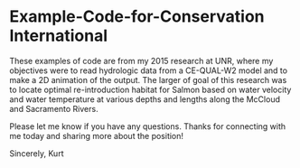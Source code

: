 # Example-Code-for-Conservation International
These examples of code are from my 2015 research at UNR, where my objectives were to read hydrologic data from a CE-QUAL-W2 model and to make a 2D animation of the output. The larger of goal of this research was to locate optimal re-introduction habitat for Salmon based on water velocity and water temperature at various depths and lengths along the McCloud and Sacramento Rivers. 

Please let me know if you have any questions. Thanks for connecting with me today and sharing more about the position! 

Sincerely,
Kurt
